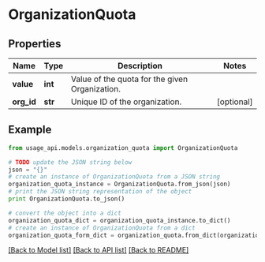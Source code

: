 # OrganizationQuota


## Properties
Name | Type | Description | Notes
------------ | ------------- | ------------- | -------------
**value** | **int** | Value of the quota for the given Organization. | 
**org_id** | **str** | Unique ID of the organization. | [optional] 

## Example

```python
from usage_api.models.organization_quota import OrganizationQuota

# TODO update the JSON string below
json = "{}"
# create an instance of OrganizationQuota from a JSON string
organization_quota_instance = OrganizationQuota.from_json(json)
# print the JSON string representation of the object
print OrganizationQuota.to_json()

# convert the object into a dict
organization_quota_dict = organization_quota_instance.to_dict()
# create an instance of OrganizationQuota from a dict
organization_quota_form_dict = organization_quota.from_dict(organization_quota_dict)
```
[[Back to Model list]](../README.md#documentation-for-models) [[Back to API list]](../README.md#documentation-for-api-endpoints) [[Back to README]](../README.md)


